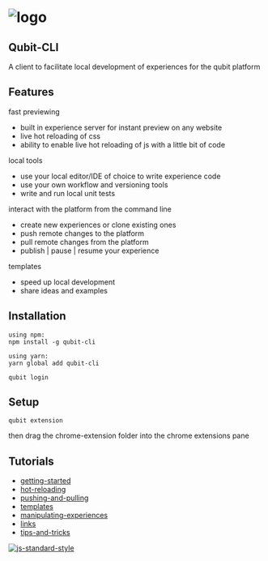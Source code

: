 # ![logo](https://user-images.githubusercontent.com/640611/32888373-fbdc7134-cabe-11e7-9b0e-027a49cef8bf.png)

## Qubit-CLI

A client to facilitate local development of experiences for the qubit platform

## Features

fast previewing
- built in experience server for instant preview on any website
- live hot reloading of css
- ability to enable live hot reloading of js with a little bit of code

local tools
- use your local editor/IDE of choice to write experience code
- use your own workflow and versioning tools
- write and run local unit tests

interact with the platform from the command line
- create new experiences or clone existing ones
- push remote changes to the platform
- pull remote changes from the platform
- publish | pause | resume your experience

templates
- speed up local development
- share ideas and examples

## Installation

```
using npm:
npm install -g qubit-cli

using yarn:
yarn global add qubit-cli

qubit login
```

## Setup

```
qubit extension
```
then drag the chrome-extension folder into the chrome extensions pane

## Tutorials
- [getting-started](docs/tutorials/getting-started.md)
- [hot-reloading](docs/tutorials/hot-reloading.md)
- [pushing-and-pulling](docs/tutorials/pushing-and-pulling.md)
- [templates](docs/tutorials/templates.md)
- [manipulating-experiences](docs/tutorials/manipulating-experiences.md)
- [links](docs/tutorials/links.md)
- [tips-and-tricks](docs/tutorials/tips-and-tricks.md)

[![js-standard-style](https://img.shields.io/badge/code%20style-standard-brightgreen.svg)](http://standardjs.com/)
